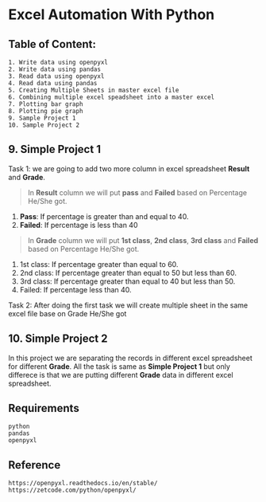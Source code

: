 # Excel Automation With Python

## Table of Content: 
    1. Write data using openpyxl
    2. Write data using pandas
    3. Read data using openpyxl
    4. Read data using pandas
    5. Creating Multiple Sheets in master excel file
    6. Combining multiple excel speadsheet into a master excel
    7. Plotting bar graph 
    8. Plotting pie graph
    9. Sample Project 1  
    10. Sample Project 2
    

## 9. Simple Project 1
Task 1: we are going to add two more column in excel spreadsheet **Result** and **Grade**.

> In **Result** column we will put **pass** and **Failed** based on Percentage He/She got.<br>
1. **Pass**: If percentage is greater than and equal to 40.
2. **Failed**: If percentage is less than 40

> In **Grade** column we will put **1st class**, **2nd class**, **3rd class** and **Failed** based on Percentage He/She got.
1. 1st class: If percentage greater than equal to 60.
2. 2nd class: If percentage greater than equal to 50 but less than 60.
3. 3rd class: If percentage greater than equal to 40 but less than 50.
4. Failed: If percentage less than 40.
 
Task 2: After doing the first task we will create multiple sheet in the same excel file base on Grade He/She got

## 10. Simple Project  2
In this project we are separating the records in different excel spreadsheet for different **Grade**.
All the task is same as **Simple Project 1** but only differece is that we are putting different **Grade** data in different excel spreadsheet.

## Requirements
    python   
    pandas
    openpyxl
    

## Reference
    https://openpyxl.readthedocs.io/en/stable/
    https://zetcode.com/python/openpyxl/
    
